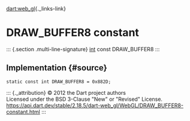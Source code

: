 [dart:web\_gl](../../dart-web_gl/dart-web_gl-library){._links-link}

DRAW\_BUFFER8 constant
======================

::: {.section .multi-line-signature}
[int](../../dart-core/int-class) const DRAW\_BUFFER8
:::

Implementation {#source}
--------------

``` {.language-dart data-language="dart"}
static const int DRAW_BUFFER8 = 0x882D;
```

::: {._attribution}
© 2012 the Dart project authors\
Licensed under the BSD 3-Clause \"New\" or \"Revised\" License.\
<https://api.dart.dev/stable/2.18.5/dart-web_gl/WebGL/DRAW_BUFFER8-constant.html>
:::
